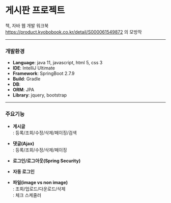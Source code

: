 # 게시판 프로젝트



책, 자바 웹 개발 워크북  https://product.kyobobook.co.kr/detail/S000061549872 의 모방작


***
### 개발환경
- **Language**: java 11, javascript, html 5, css 3
- **IDE**: IntelliJ Ultimate
- **Framework**: SpringBoot 2.7.9
- **Build**: Gradle
- **DB**: 
- **ORM**: JPA
- **Library**: jquery, bootstrap

* * *   
### 주요기능   
 - **게시글**    
 : 등록/조회/수정/삭제/페이징/검색   
 
 - **댓글(Ajax)**   
 : 등록/조회/수정/삭제/페이징   
      
 - **로그인/로그아웃(Spring Security)**    
 
 - **자동 로그인**   
  
 - **파일(image vs non image)**   
 : 조회/업로드/다운로드/삭제   
 : 체크 스케줄러   
